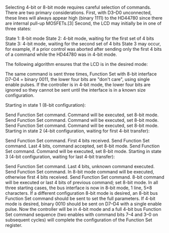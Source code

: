 Selecting 4-bit or 8-bit mode requires careful selection of commands. There are two primary considerations. First, with D3–D0 unconnected, these lines will always appear high (binary 1111) to the HD44780 since there are internal pull-up MOSFETs.[3] Second, the LCD may initially be in one of three states:

State 1: 8-bit mode
State 2: 4-bit mode, waiting for the first set of 4 bits
State 3: 4-bit mode, waiting for the second set of 4 bits
State 3 may occur, for example, if a prior control was aborted after sending only the first 4 bits of a command while the HD44780 was in 4-bit mode.

The following algorithm ensures that the LCD is in the desired mode:

The same command is sent three times, Function Set with 8-bit interface D7–D4 = binary 0011, the lower four bits are "don't care", using single enable pulses. If the controller is in 4-bit mode, the lower four bits are ignored so they cannot be sent until the interface is in a known size configuration.

Starting in state 1 (8-bit configuration):

Send Function Set command. Command will be executed, set 8-bit mode.
Send Function Set command. Command will be executed, set 8-bit mode.
Send Function Set command. Command will be executed, set 8-bit mode.
Starting in state 2 (4-bit configuration, waiting for first 4-bit transfer):

Send Function Set command. First 4 bits received.
Send Function Set command. Last 4 bits, command accepted, set 8-bit mode.
Send Function Set command. Command will be executed, set 8-bit mode.
Starting in state 3 (4-bit configuration, waiting for last 4-bit transfer):

Send Function Set command. Last 4 bits, unknown command executed.
Send Function Set command. In 8-bit mode command will be executed, otherwise first 4 bits received.
Send Function Set command. 8-bit command will be executed or last 4 bits of previous command; set 8-bit mode.
In all three starting cases, the bus interface is now in 8-bit mode, 1 line, 5×8 characters. If a different configuration 8-bit mode is desired, an 8-bit bus Function Set command should be sent to set the full parameters. If 4-bit mode is desired, binary 0010 should be sent on D7–D4 with a single enable pulse. Now the controller will be in 4-bit mode and a full 4-bit bus Function Set command sequence (two enables with command bits 7–4 and 3–0 on subsequent cycles) will complete the configuration of the Function Set register.